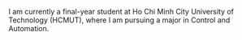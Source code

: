 I am currently a final-year student at Ho Chi Minh City University of Technology (HCMUT), where I am pursuing a major in Control and Automation.
